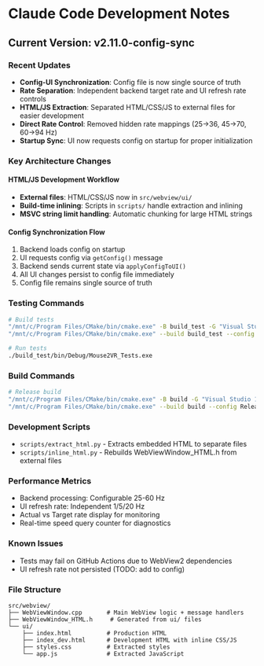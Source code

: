 # Claude Code Development Notes

## Current Version: v2.11.0-config-sync

### Recent Updates
- **Config-UI Synchronization**: Config file is now single source of truth
- **Rate Separation**: Independent backend target rate and UI refresh rate controls
- **HTML/JS Extraction**: Separated HTML/CSS/JS to external files for easier development
- **Direct Rate Control**: Removed hidden rate mappings (25→36, 45→70, 60→94 Hz)
- **Startup Sync**: UI now requests config on startup for proper initialization

### Key Architecture Changes

#### HTML/JS Development Workflow
- **External files**: HTML/CSS/JS now in `src/webview/ui/`
- **Build-time inlining**: Scripts in `scripts/` handle extraction and inlining
- **MSVC string limit handling**: Automatic chunking for large HTML strings

#### Config Synchronization Flow
1. Backend loads config on startup
2. UI requests config via `getConfig()` message
3. Backend sends current state via `applyConfigToUI()`
4. All UI changes persist to config file immediately
5. Config file remains single source of truth

### Testing Commands
```bash
# Build tests
"/mnt/c/Program Files/CMake/bin/cmake.exe" -B build_test -G "Visual Studio 17 2022" -A x64 -DBUILD_TESTS=ON
"/mnt/c/Program Files/CMake/bin/cmake.exe" --build build_test --config Debug --target Mouse2VR_Tests

# Run tests
./build_test/bin/Debug/Mouse2VR_Tests.exe
```

### Build Commands
```bash
# Release build
"/mnt/c/Program Files/CMake/bin/cmake.exe" -B build -G "Visual Studio 17 2022" -A x64
"/mnt/c/Program Files/CMake/bin/cmake.exe" --build build --config Release
```

### Development Scripts
- `scripts/extract_html.py` - Extracts embedded HTML to separate files
- `scripts/inline_html.py` - Rebuilds WebViewWindow_HTML.h from external files

### Performance Metrics
- Backend processing: Configurable 25-60 Hz
- UI refresh rate: Independent 1/5/20 Hz
- Actual vs Target rate display for monitoring
- Real-time speed query counter for diagnostics

### Known Issues
- Tests may fail on GitHub Actions due to WebView2 dependencies
- UI refresh rate not persisted (TODO: add to config)

### File Structure
```
src/webview/
├── WebViewWindow.cpp       # Main WebView logic + message handlers
├── WebViewWindow_HTML.h     # Generated from ui/ files
└── ui/
    ├── index.html          # Production HTML
    ├── index_dev.html      # Development HTML with inline CSS/JS
    ├── styles.css          # Extracted styles
    └── app.js              # Extracted JavaScript
```